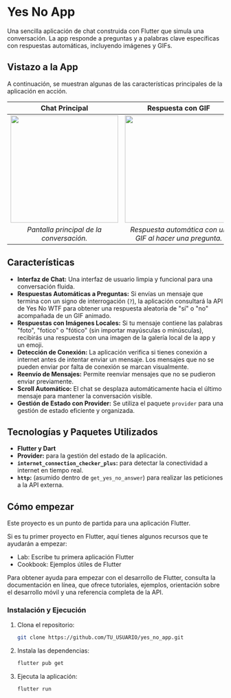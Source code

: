 # Yes No App

Una sencilla aplicación de chat construida con Flutter que simula una conversación. La app responde a preguntas y a palabras clave específicas con respuestas automáticas, incluyendo imágenes y GIFs.

## Vistazo a la App

A continuación, se muestran algunas de las características principales de la aplicación en acción.

| Chat Principal | Respuesta con GIF | Respuesta con Imagen | Reenviar Mensaje |
| :---: | :---: | :---: | :---: |
| <img src="assets/readme/chat_principal.jpg" width="250"> | <img src="assets/readme/respuesta_gif.jpg" width="250"> | <img src="assets/readme/respuesta_imagen.jpg" width="250"> | <img src="assets/readme/reenviar_mensaje.jpg" width="250"> |
|_Pantalla principal de la conversación._|_Respuesta automática con un GIF al hacer una pregunta._|_Respuesta con una imagen local al usar una palabra clave._|_Opción para reenviar un mensaje que no se pudo enviar._|

## Características

- **Interfaz de Chat:** Una interfaz de usuario limpia y funcional para una conversación fluida.
- **Respuestas Automáticas a Preguntas:** Si envías un mensaje que termina con un signo de interrogación (`?`), la aplicación consultará la API de Yes No WTF para obtener una respuesta aleatoria de "sí" o "no" acompañada de un GIF animado.
- **Respuestas con Imágenes Locales:** Si tu mensaje contiene las palabras "foto", "fotico" o "fótico" (sin importar mayúsculas o minúsculas), recibirás una respuesta con una imagen de la galería local de la app y un emoji.
- **Detección de Conexión:** La aplicación verifica si tienes conexión a internet antes de intentar enviar un mensaje. Los mensajes que no se pueden enviar por falta de conexión se marcan visualmente.
- **Reenvío de Mensajes:** Permite reenviar mensajes que no se pudieron enviar previamente.
- **Scroll Automático:** El chat se desplaza automáticamente hacia el último mensaje para mantener la conversación visible.
- **Gestión de Estado con Provider:** Se utiliza el paquete `provider` para una gestión de estado eficiente y organizada.

## Tecnologías y Paquetes Utilizados

- **Flutter y Dart**
- **Provider:** para la gestión del estado de la aplicación.
- **`internet_connection_checker_plus`:** para detectar la conectividad a internet en tiempo real.
- **`http`:** (asumido dentro de `get_yes_no_answer`) para realizar las peticiones a la API externa.

## Cómo empezar

Este proyecto es un punto de partida para una aplicación Flutter.

Si es tu primer proyecto en Flutter, aquí tienes algunos recursos que te ayudarán a empezar:

- Lab: Escribe tu primera aplicación Flutter
- Cookbook: Ejemplos útiles de Flutter

Para obtener ayuda para empezar con el desarrollo de Flutter, consulta la
documentación en línea, que ofrece tutoriales,
ejemplos, orientación sobre el desarrollo móvil y una referencia completa de la API.

### Instalación y Ejecución

1.  Clona el repositorio:
    ```sh
    git clone https://github.com/TU_USUARIO/yes_no_app.git
    ```
2.  Instala las dependencias:
    ```sh
    flutter pub get
    ```
3.  Ejecuta la aplicación:
    ```sh
    flutter run
    ```
